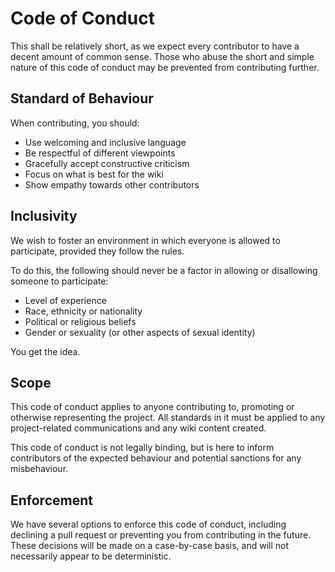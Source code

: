 # Code of Conduct

This shall be relatively short, as we expect every contributor to have a decent amount of common sense. Those who abuse the short and simple nature of this code of conduct may be prevented from contributing further.

## Standard of Behaviour

When contributing, you should:
* Use welcoming and inclusive language
* Be respectful of different viewpoints
* Gracefully accept constructive criticism
* Focus on what is best for the wiki
* Show empathy towards other contributors

## Inclusivity

We wish to foster an environment in which everyone is allowed to participate, provided they follow the rules.

To do this, the following should never be a factor in allowing or disallowing someone to participate:
* Level of experience
* Race, ethnicity or nationality
* Political or religious beliefs
* Gender or sexuality (or other aspects of sexual identity)

You get the idea.

## Scope

This code of conduct applies to anyone contributing to, promoting or otherwise representing the project. All standards in it must be applied to any project-related communications and any wiki content created.

This code of conduct is not legally binding, but is here to inform contributors of the expected behaviour and potential sanctions for any misbehaviour.

## Enforcement

We have several options to enforce this code of conduct, including declining a pull request or preventing you from contributing in the future. These decisions will be made on a case-by-case basis, and will not necessarily appear to be deterministic.

